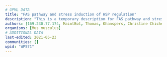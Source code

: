 ```yaml
---
# GPML DATA
title: "FAS pathway and stress induction of HSP regulation"
description: "This is a temporary description for FAS pathway and stress induction of HSP regulation"
authors: [169.230.77.174, MaintBot, Thomas, Khanspers, Christine Chichester, L Dupuis, Ddigles, Eweitz]
organisms: [Mus musculus]
# ADDITIONAL DATA
last-edited: 2021-05-23
communities: []
wpid: "WP571"
---
```

